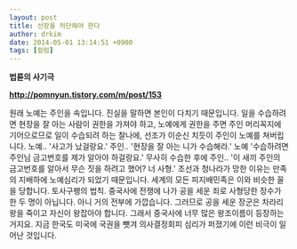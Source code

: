 ```yaml
---
layout: post
title: 선장을 처단해야 한다
author: drkim
date: 2014-05-01 13:14:51 +0900
tags: [컬럼]
---
```

  


**법륜의 사기극** 

  


**http://pomnyun.tistory.com/m/post/153**    


  


원래 노예는 주인을 속입니다. 진실을 말하면 본인이 다치기 때문입니다. 일을 수습하려면 현장을 잘 아는 사람이 권한을 가져야 하고, 노예에게 권한을 주면 주인 머리꼭지에 기어으로므로 일이 수습되려 하는 찰나에, 선조가 이순신 치듯이 주인이 노예를 쳐버립니다. 노예.. '사고가 났걸랑요.' 주인.. '현장을 잘 아는 니가 수습해라.' 노예 '수습하려면 주인님 금고번호를 제가 알아야 하걸랑요.' 무사히 수습한 후에 주인.. '이 새끼 주인의 금고번호를 알아서 무슨 짓을 하려고 했어? 너 사형.' 조선과 청나라가 망한 이유는 만족의 지배하에 노예심리가 되었기 때문입니다. 세계의 모든 피지배민족은 이와 비슷한 꼴을 당합니다. 토사구팽의 법칙. 중국사에 전쟁에 나가 공을 세운 죄로 사형당한 장수가 한 두 명이 아닙니다. 아니 거의 전부에 가깝습니다. 그러므로 공을 세운 장군은 차라리 왕을 죽이고 자신이 왕잡아야 합니다. 그래서 중국사에 너무 많은 왕조이름이 등장하는 거지요. 지금 한국도 미국에 국권을 뺏겨 의사결정회피 심리가 퍼졌기에 이런 비극이 일어난 것입니다.
